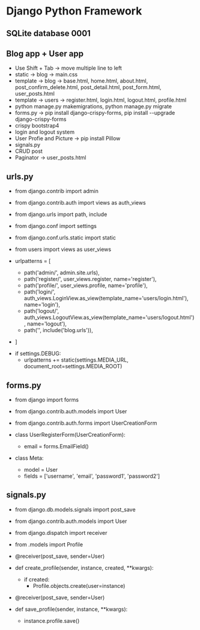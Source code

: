 # Django Python Framework
## SQLite database 0001
## Blog app + User app
 - Use Shift + Tab -> move multiple line to left
 - static -> blog -> main.css
 - template -> blog -> base.html, home.html, about.html, post_confirm_delete.html, post_detail.html, post_form.html, user_posts.html
 - template -> users -> register.html, login.html, logout.html, profile.html
 - python manage.py makemigrations, python manage.py migrate
 - forms.py -> pip install django-crispy-forms, pip install --upgrade django-crispy-forms
 - crispy bootstrap4
 - login and logout system
 - User Profie and Picture -> pip install Pillow
 - signals.py
 - CRUD post
 - Paginator -> user_posts.html
 
## urls.py
 - from django.contrib import admin
 - from django.contrib.auth import views as auth_views
 - from django.urls import path, include
 - from django.conf import settings
 - from django.conf.urls.static import static
 - from users import views as user_views

 - urlpatterns = [
    * path('admin/', admin.site.urls),
    * path('register/', user_views.register, name='register'),
    * path('profile/', user_views.profile, name='profile'),
    * path('login/', auth_views.LoginView.as_view(template_name='users/login.html'), name='login'),
    * path('logout/', auth_views.LogoutView.as_view(template_name='users/logout.html'), name='logout'),
    * path('', include('blog.urls')),
* ]

 - if settings.DEBUG:
    * urlpatterns += static(settings.MEDIA_URL, document_root=settings.MEDIA_ROOT)
## forms.py
 - from django import forms
 - from django.contrib.auth.models import User
 - from django.contrib.auth.forms import UserCreationForm

 - class UserRegisterForm(UserCreationForm):
   * email = forms.EmailField()

  - class Meta:
     * model = User
     * fields = ['username', 'email', 'password1', 'password2']

## signals.py
 - from django.db.models.signals import post_save
 - from django.contrib.auth.models import User
 - from django.dispatch import receiver
 - from .models import Profile

 - @receiver(post_save, sender=User)
 - def create_profile(sender, instance, created, **kwargs):
    * if created:
        * Profile.objects.create(user=instance)

 - @receiver(post_save, sender=User)
 - def save_profile(sender, instance, **kwargs):
    * instance.profile.save()
